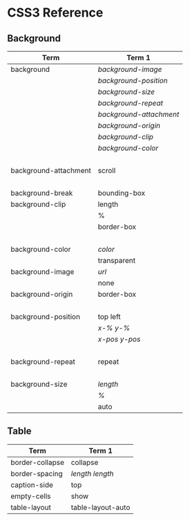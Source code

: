 # CSS3 Reference

## Background

Term                            |   Term 1
---                             |   ---
background                      |   <em>background-image</em>
&nbsp;                          |   <em>background-position</em>
&nbsp;                          |   <em>background-size</em>
&nbsp;                          |   <em>background-repeat</em>
&nbsp;                          |   <em>background-attachment</em>
&nbsp;                          |   <em>background-origin</em>
&nbsp;                          |   <em>background-clip</em>
&nbsp;                          |   <em>background-color</em>
&nbsp;                          |   &nbsp;
background-attachment           |   scroll || fixed
&nbsp;                          |   &nbsp;
background-break                |   bounding-box | each-box | continuous
background-clip                 |   length
&nbsp;                          |   %
&nbsp;                          |   border-box | padding-box | content-box | no-clip
&nbsp;                          |   &nbsp;
background-color                |   <em>color</em>
&nbsp;                          |   transparent
background-image                |   <em>url</em>
&nbsp;                          |   none
background-origin               |   border-box | padding-box | content-box
&nbsp;                          |   &nbsp;
background-position             |   top left | top center | top right | center left | center center | center right | bottom left | bottom center | bottom right
&nbsp;                          |   <em>x-% y-%</em>
&nbsp;                          |   <em>x-pos y-pos</em>
&nbsp;                          |   &nbsp;
background-repeat               |   repeat | repeat-x | repeat-y | no-repeat
&nbsp;                          |   &nbsp;
background-size                 |   <em>length</em>
&nbsp;                          |   <em>%</em>
&nbsp;                          |   auto | cover | contain

## Table

Term                            |   Term 1
---                             |   ---
border-collapse                 |   collapse | separate
border-spacing                  |   <em>length length</em>
caption-side                    |   top | bottom | left | right
empty-cells                     |   show | hide
table-layout                    |   table-layout-auto | fixed

